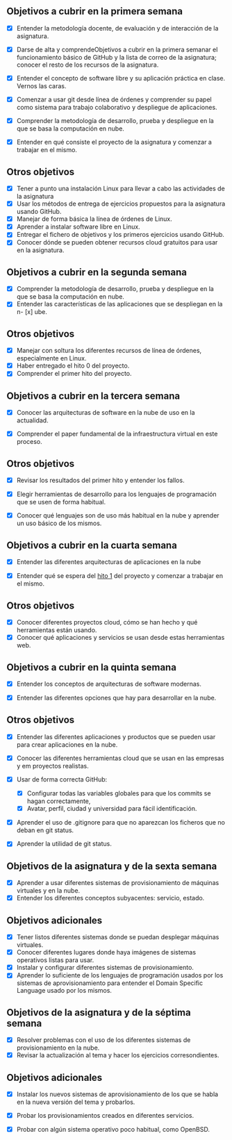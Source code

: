 ##  Objetivos a cubrir en la primera semana

- [x] Entender la metodología docente, de evaluación y de interacción de la asignatura.
- [x] Darse de alta y comprendeObjetivos a cubrir en la primera semanar el funcionamiento básico de GitHub y la lista de correo de la asignatura; conocer el resto de los recursos de la asignatura.
- [x] Entender el concepto de software libre y su aplicación práctica en clase.
Vernos las caras.
- [x] Comenzar a usar git desde línea de órdenes y comprender su papel como sistema para trabajo colaborativo y despliegue de aplicaciones.
- [x] Comprender la metodología de desarrollo, prueba y despliegue en la que se basa la computación en nube.
- [x] Entender en qué consiste el proyecto de la asignatura y comenzar a trabajar en el mismo.


## Otros objetivos

- [x] Tener a punto una instalación Linux para llevar a cabo las actividades de la asignatura
- [x] Usar los métodos de entrega de ejercicios propuestos para la asignatura usando GitHub.
- [x] Manejar de forma básica la línea de órdenes de Linux.
- [x] Aprender a instalar software libre en Linux.
- [x] Entregar el fichero de objetivos y los primeros ejercicios usando GitHub.
- [x] Conocer dónde se pueden obtener recursos cloud gratuitos para usar en la asignatura.

## Objetivos a cubrir en la segunda semana

- [x] Comprender la metodología de desarrollo, prueba y despliegue en la que se basa la computación en nube.
- [x] Entender las características de las aplicaciones que se despliegan en la n- [x] ube.

## Otros objetivos

- [x] Manejar con soltura los diferentes recursos de línea de órdenes, especialmente en Linux.
- [x] Haber entregado el hito 0 del proyecto.
- [x] Comprender el primer hito del proyecto.

## Objetivos a cubrir en la tercera semana

- [x] Conocer las arquitecturas de software en la nube de uso en la actualidad.
- [x] Comprender el paper fundamental de la infraestructura virtual en este proceso.


## Otros objetivos

- [x] Revisar los resultados del primer hito y entender los fallos.
- [x] Elegir herramientas de desarrollo para los lenguajes de programación que se usen de forma habitual.
- [x] Conocer qué lenguajes son de uso más habitual en la nube y aprender un uso básico de los mismos. 


## Objetivos a cubrir en la cuarta semana
- [x] Entender las diferentes arquitecturas de aplicaciones en la nube
- [x] Entender qué se espera del  [hito 1](https://goldy1992.github.io/proyecto-cloud-computing-16-17/ "hito 1") del proyecto y comenzar a trabajar en el mismo.


## Otros objetivos
- [x] Conocer diferentes proyectos cloud, cómo se han hecho y qué herramientas están usando.
- [x] Conocer qué aplicaciones y servicios se usan desde estas herramientas web.

## Objetivos a cubrir en la quinta semana
- [x] Entender los conceptos de arquitecturas de software modernas.
- [x] Entender las diferentes opciones que hay para desarrollar en la nube.


## Otros objetivos
- [x] Entender las diferentes aplicaciones y productos que se pueden usar para crear aplicaciones en la nube.
- [x] Conocer las diferentes herramientas cloud que se usan en las empresas y em proyectos realistas.
- [x] Usar de forma correcta GitHub:
	- [x] Configurar todas las variables globales para que los commits se hagan correctamente,
	- [x] Avatar, perfil, ciudad y universidad para fácil identificación.
- [x] Aprender el uso de .gitignore para que no aparezcan los ficheros que no deban en git status.
- [x] Aprender la utilidad de git status.


## Objetivos de la asignatura y de la sexta semana
- [x] Aprender a usar diferentes sistemas de provisionamiento de máquinas virtuales y en la nube.
- [x] Entender los diferentes conceptos subyacentes: servicio, estado.

## Objetivos adicionales
- [x] Tener listos diferentes sistemas donde se puedan desplegar máquinas virtuales.
- [x] Conocer diferentes lugares donde haya imágenes de sistemas operativos listas para usar.
- [x] Instalar y configurar diferentes sistemas de provisionamiento.
- [x] Aprender lo suficiente de los lenguajes de programación usados por los sistemas de aprovisionamiento para entender el Domain Specific Language usado por los mismos.

## Objetivos de la asignatura y de la séptima semana
- [x] Resolver problemas con el uso de los diferentes sistemas de provisionamiento en la nube.
- [x] Revisar la actualización al tema y hacer los ejercicios corresondientes.

## Objetivos adicionales
- [x] Instalar los nuevos sistemas de aprovisionamiento de los que se habla en la nueva versión del tema y probarlos.
- [x] Probar los provisionamientos creados en diferentes servicios.
- [x] Probar con algún sistema operativo poco habitual, como OpenBSD.

